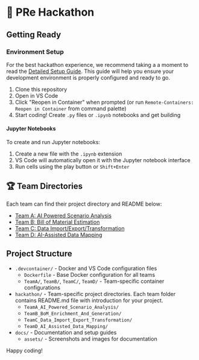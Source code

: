 # 🚀 PRe Hackathon

## Getting Ready

### Environment Setup

For the best hackathon experience, we recommend taking a a moment to read the [Detailed Setup Guide](docs/detailed-setup.md). This guide will help you ensure your development environment is properly configured and ready to go.

1. Clone this repository
2. Open in VS Code
3. Click "Reopen in Container" when prompted (or run `Remote-Containers: Reopen in Container` from command palette)
4. Start coding! Create `.py` files or `.ipynb` notebooks and get building


#### Jupyter Notebooks

To create and run Jupyter notebooks:

1. Create a new file with the `.ipynb` extension
2. VS Code will automatically open it with the Jupyter notebook interface
3. Run cells using the play button or `Shift+Enter`


## 🏆 Team Directories

Each team can find their project directory and README below:

- [Team A: AI Powered Scenario Analysis](hackathon/TeamA_AI_Powered_Scenario_Analysis/README.md)
- [Team B: Bill of Material Estimation](hackathon/TeamB_Bill_of_Material_Estimation/README.md)
- [Team C: Data Import/Export/Transformation](hackathon/TeamC_Data_Import_Export_Transformation/README.md)
- [Team D: AI-Assisted Data Mapping](hackathon/TeamD_AI_Assisted_Data_Mapping/README.md)


## Project Structure

- `.devcontainer/` - Docker and VS Code configuration files
  - `Dockerfile` - Base Docker configuration for all teams
  - `TeamA/`, `TeamB/`, `TeamC/`, `TeamD/` - Team-specific container configurations
- `hackathon/` - Team-specific project directories. Each team folder contains README.md file with introduction for your project.
  - `TeamA_AI_Powered_Scenario_Analysis/`
  - `TeamB_BoM_Enrichment_And_Generation/`
  - `TeamC_Data_Import_Export_Transformation/`
  - `TeamD_AI_Assisted_Data_Mapping/`
- `docs/` - Documentation and setup guides
  - `assets/` - Screenshots and images for documentation

  
Happy coding!